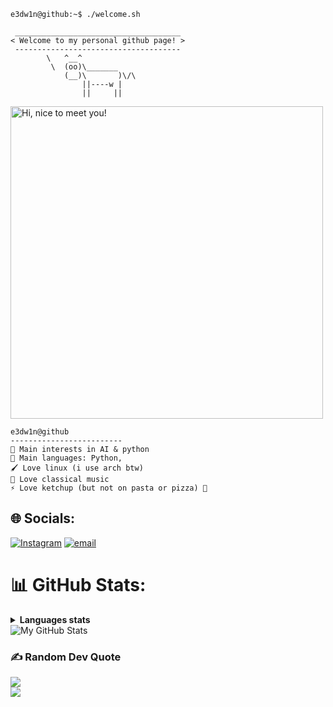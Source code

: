```console
e3dw1n@github:~$ ./welcome.sh
```

```
 _____________________________________
< Welcome to my personal github page! >
 ------------------------------------- 
        \   ^__^
         \  (oo)\_______
            (__)\       )\/\
                ||----w |
                ||     ||
```


<p align="left">
  <img src="https://media0.giphy.com/media/v1.Y2lkPTc5MGI3NjExMmE2MHZsd3puZWg5bXA0anQ4eTEyaTI1Zms1Nm13Y2VwenQzdmQxMCZlcD12MV9pbnRlcm5hbF9naWZfYnlfaWQmY3Q9Zw/UJ5I7921pAOEU/giphy.gif" width=500px title="Hi, nice to meet you!">
</p>

```
e3dw1n@github
-------------------------
🔎 Main interests in AI & python
🌟 Main languages: Python,
🖌️ Love linux (i use arch btw)
🎵 Love classical music
⚡ Love ketchup (but not on pasta or pizza) 🍅
```






## 🌐 Socials:
[![Instagram](https://img.shields.io/badge/Instagram-%23E4405F.svg?logo=Instagram&logoColor=white)](https://instagram.com/zeldizx) [![email](https://img.shields.io/badge/Email-D14836?logo=gmail&logoColor=white)](mailto:pouaoffcial@gmail.com) 




</p>
<!-- Other Tools
  <img src="https://cdn.jsdelivr.net/gh/devicons/devicon@latest/icons/git/git-original.svg" width="50px" title="git">
  <img alt="node" src="https://media.giphy.com/media/kdFc8fubgS31b8DsVu/giphy.gif" width="100" title="node">
  <img alt="github" src="https://i.giphy.com/media/KzJkzjggfGN5Py6nkT/200.webp" width="100" title="github">
  <img alt="VSCode" src="https://i.giphy.com/media/IdyAQJVN2kVPNUrojM/200.webp" width="100" title="vscode">
  <img alt="sublime" src="https://media.giphy.com/media/jnDKffgCfGYOp6cMTK/giphy.gif" width="100" title="sublime">
  <img src="https://cdn.jsdelivr.net/gh/devicons/devicon@latest/icons/java/java-original.svg" width="50px" title="java">
  <img src="https://cdn.jsdelivr.net/gh/devicons/devicon@latest/icons/npm/npm-original-wordmark.svg" width="50px" title="npm">
  <img src="https://cdn.jsdelivr.net/gh/devicons/devicon@latest/icons/bootstrap/bootstrap-plain.svg" width="50px" title="bootstrap">
  <img src="https://cdn.jsdelivr.net/gh/devicons/devicon@latest/icons/r/r-original.svg" width="50px" title="r">
  <img src="https://cdn.jsdelivr.net/gh/devicons/devicon@latest/icons/mongodb/mongodb-original.svg" width="50px" title="mongodb">
  <img src="https://cdn.jsdelivr.net/npm/devicons@1.8.0/!SVG/ruby.svg" width="50px" title="ruby">
  <img src="https://cdn.jsdelivr.net/gh/devicons/devicon@latest/icons/googlecloud/googlecloud-original.svg" width="50px" title="google cloud">
-->


# 📊 GitHub Stats:


<details>
  <summary><b>Languages stats</b></summary>
  <br/>
  <picture align="left">
    <source media="(prefers-color-scheme: dark)" srcset="https://github-profile-summary-cards.vercel.app/api/cards/repos-per-language?username=e3dw1n&theme=dark">
    <source media="(prefers-color-scheme: light)"srcset="https://github-profile-summary-cards.vercel.app/api/cards/repos-per-language?username=e3dw1n&theme=nord_bright">
    <img alt="Repos per language" src="https://github-profile-summary-cards.vercel.app/api/cards/repos-per-language?username=rabarbra&theme=dark">
  </picture>
  <picture align="right">
    <source media="(prefers-color-scheme: dark)" srcset="https://github-profile-summary-cards.vercel.app/api/cards/most-commit-language?username=e3dw1n&theme=dark">
    <source media="(prefers-color-scheme: light)"srcset="https://github-profile-summary-cards.vercel.app/api/cards/most-commit-language?username=e3dw1n&theme=bright">
    <img alt="Most commit languages" src="https://github-profile-summary-cards.vercel.app/api/cards/most-commit-language?username=e3dw1n&theme=dark">
  </picture>
</details>

<picture align="center">
  <source media="(prefers-color-scheme: dark)" srcset="https://github-profile-summary-cards.vercel.app/api/cards/profile-details?username=e3dw1n&theme=dark">
  <source media="(prefers-color-scheme: light)"srcset="https://github-profile-summary-cards.vercel.app/api/cards/profile-details?username=e3dw1n&theme=nord_bright">
  <img alt="My GitHub Stats" src="https://github-profile-summary-cards.vercel.app/api/cards/profile-details?username=rabarbra&theme=dark">
</picture>

### ✍️ Random Dev Quote
![](https://quotes-github-readme.vercel.app/api?type=horizontal&theme=dark)
<br>
<img src="https://user-images.githubusercontent.com/73097560/115834477-dbab4500-a447-11eb-908a-139a6edaec5c.gif">


